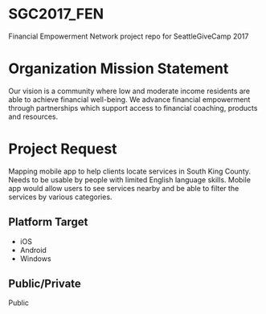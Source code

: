 # SGC2017_FEN
Financial Empowerment Network project repo for SeattleGiveCamp 2017

# Organization Mission Statement
Our vision is a community where low and moderate income residents are able to achieve financial well-being.
We advance financial empowerment through partnerships which support access to financial coaching, products and resources.

# Project Request
Mapping mobile app to help clients locate services in South King County. Needs to be usable by people with limited English language skills. Mobile app would allow users to see services nearby and be able to filter the services by various categories. 

## Platform Target
- iOS
- Android
- Windows
## Public/Private
Public
